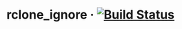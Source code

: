 # rclone_ignore  · [![Build Status](https://travis-ci.org/DiXN/rclone_ignore.svg?branch=master)](https://travis-ci.org/DiXN/rclone_ignore)